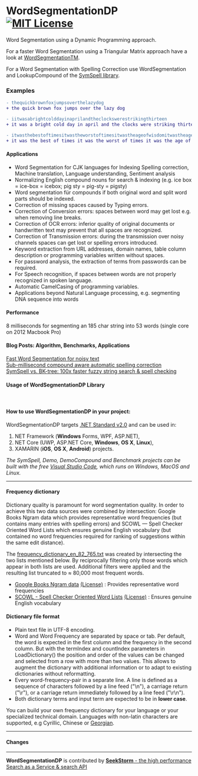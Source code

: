 WordSegmentationDP<br>
[![MIT License](https://img.shields.io/github/license/wolfgarbe/WordSegmentationDP.svg)](https://github.com/wolfgarbe/WordSegmentationDP/blob/master/LICENSE)
========

Word Segmentation using a Dynamic Programming approach.

For a faster Word Segmentation using a Triangular Matrix approach have a look at [WordSegmentationTM](https://github.com/wolfgarbe/WordSegmentationTM).

For a Word Segmentation with Spelling Correction use WordSegmentation and LookupCompound of the [SymSpell library](https://github.com/wolfgarbe/SymSpell).

### Examples

```diff
- thequickbrownfoxjumpsoverthelazydog
+ the quick brown fox jumps over the lazy dog

- iitwasabrightcolddayinaprilandtheclockswerestrikingthirteen
+ it was a bright cold day in april and the clocks were striking thirteen

- itwasthebestoftimesitwastheworstoftimesitwastheageofwisdomitwastheageoffoolishness
+ it was the best of times it was the worst of times it was the age of wisdom it was the age of foolishness 
```

#### Applications

* Word Segmentation for CJK languages for Indexing Spelling correction, Machine translation, Language understanding, Sentiment analysis
* Normalizing English compound nouns for search & indexing (e.g. ice box = ice-box = icebox; pig sty = pig-sty = pigsty) 
* Word segmentation für compounds if both original word and split word parts should be indexed.
* Correction of missing spaces caused by Typing errors.
* Correction of Conversion errors: spaces between word may get lost e.g. when removing line breaks.
* Correction of OCR errors: inferior quality of original documents or handwritten text may prevent that all spaces are recognized.
* Correction of Transmission errors: during the transmission over noisy channels spaces can get lost or spelling errors introduced.
* Keyword extraction from URL addresses, domain names, table column description or programming variables written without spaces.
* For password analysis, the extraction of terms from passwords can be required.
* For Speech recognition, if spaces between words are not properly recognized in spoken language.
* Automatic CamelCasing of programming variables.
* Applications beyond Natural Language processing, e.g. segmenting DNA sequence into words

#### Performance 
8 milliseconds for segmenting an 185 char string into 53 words (single core on 2012 Macbook Pro) 
<br>

#### Blog Posts: Algorithm, Benchmarks, Applications
[Fast Word Segmentation for noisy text](https://seekstorm.com/blog/fast-word-segmentation-noisy-text/)<br>
[Sub-millisecond compound aware automatic spelling correction](https://seekstorm.com/blog/sub-millisecond-compound-aware-automatic.spelling-correction/)<br>
[SymSpell vs. BK-tree: 100x faster fuzzy string search & spell checking](https://seekstorm.com/blog/symspell-vs-bk-tree/)
<br>

#### Usage of WordSegmentationDP Library
<br>

#### How to use WordSegmentationDP in your project:

WordSegmentationDP targets [.NET Standard v2.0](https://blogs.msdn.microsoft.com/dotnet/2016/09/26/introducing-net-standard/) and can be used  in:
1. NET Framework (**Windows** Forms, WPF, ASP.NET), 
2. NET Core (UWP, ASP.NET Core, **Windows**, **OS X**, **Linux**),
3. XAMARIN (**iOS**, **OS X**, **Android**) projects.

*The SymSpell, Demo,  DemoCompound and Benchmark projects can be built with the free [Visual Studio Code](https://code.visualstudio.com/), which runs on Windows, MacOS and Linux.*

---

#### Frequency dictionary
Dictionary quality is paramount for word segmentation quality. In order to achieve this two data sources were combined by intersection: Google Books Ngram data which provides representative word frequencies (but contains many entries with spelling errors) and SCOWL — Spell Checker Oriented Word Lists which ensures genuine English vocabulary (but contained no word frequencies required for ranking of suggestions within the same edit distance).

The [frequency_dictionary_en_82_765.txt](https://github.com/wolfgarbe/SymSpell/blob/master/SymSpell/frequency_dictionary_en_82_765.txt) was created by intersecting the two lists mentioned below. By reciprocally filtering only those words which appear in both lists are used. Additional filters were applied and the resulting list truncated to &#8776; 80,000 most frequent words.
* [Google Books Ngram data](http://storage.googleapis.com/books/ngrams/books/datasetsv2.html)   [(License)](https://creativecommons.org/licenses/by/3.0/) : Provides representative word frequencies
* [SCOWL - Spell Checker Oriented Word Lists](http://wordlist.aspell.net/)   [(License)](http://wordlist.aspell.net/scowl-readme/) : Ensures genuine English vocabulary    

#### Dictionary file format
* Plain text file in UTF-8 encoding.
* Word and Word Frequency are separated by space or tab. Per default, the word is expected in the first column and the frequency in the second column. But with the termIndex and countIndex parameters in LoadDictionary() the position and order of the values can be changed and selected from a row with more than two values. This allows to augment the dictionary with additional information or to adapt to existing dictionaries without reformatting.
* Every word-frequency-pair in a separate line. A line is defined as a sequence of characters followed by a line feed ("\n"), a carriage return ("\r"), or a carriage return immediately followed by a line feed ("\r\n").
* Both dictionary terms and input term are expected to be in **lower case**.

You can build your own frequency dictionary for your language or your specialized technical domain.
Languages with non-latin characters are supported, e.g Cyrillic, Chinese or [Georgian](https://github.com/irakli97/Frequency_Dictionary_GE_363_202).

---

#### Changes

---

**WordSegmentationDP** is contributed by [**SeekStorm** - the high performance Search as a Service & search API](https://seekstorm.com)
